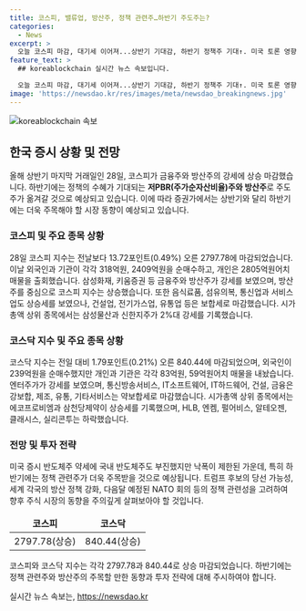 ```yaml
---
title: 코스피, 밸류업, 방산주, 정책 관련주…하반기 주도주는?
categories:
  - News
excerpt: >
  오늘 코스피 마감, 대기세 이어져...상반기 기대감, 하반기 정책주 기대↑. 미국 토론 영향, 방산주↑, 금융주↑. 음식료품 2%대 강세, 엔터주↑, 환율 9.1원↓. 코스닥 마감 840.44, 외국인 239억원 순매수. JYP엔터, 와이지엔터테인먼트 2%대 상승. 에코프로비엠, 삼천당제약 2%↑. HLB 8%↓, 원/달러 환율 1376.7원. (150자)
feature_text: >
  ## koreablockchain 실시간 뉴스 속보입니다.

  오늘 코스피 마감, 대기세 이어져...상반기 기대감, 하반기 정책주 기대↑. 미국 토론 영향, 방산주↑, 금융주↑. 음식료품 2%대 강세, 엔터주↑, 환율 9.1원↓. 코스닥 마감 840.44, 외국인 239억원 순매수. JYP엔터, 와이지엔터테인먼트 2%대 상승. 에코프로비엠, 삼천당제약 2%↑. HLB 8%↓, 원/달러 환율 1376.7원. (150자)
image: 'https://newsdao.kr/res/images/meta/newsdao_breakingnews.jpg'
---
```


<p><img src="https://newsdao.kr/res/images/meta/newsdao_breakingnews.jpg" alt="koreablockchain 속보" /></p>

<h2 data-ke-size="size26">한국 증시 상황 및 전망</h2>

<p data-ke-size="size16">올해 상반기 마지막 거래일인 28일, 코스피가 금융주와 방산주의 강세에 상승 마감했습니다. 하반기에는 정책의 수혜가 기대되는 <b>저PBR(주가순자산비율)주와 방산주</b>로 주도주가 옮겨갈 것으로 예상되고 있습니다. 이에 따라 증권가에서는 상반기와 달리 하반기에는 더욱 주목해야 할 시장 동향이 예상되고 있습니다.</p>

<h3 data-ke-size="size24">코스피 및 주요 종목 상황</h3>

<p data-ke-size="size16">28일 코스피 지수는 전날보다 13.72포인트(0.49%) 오른 2797.78에 마감되었습니다. 이날 외국인과 기관이 각각 318억원, 2409억원을 순매수하고, 개인은 2805억원어치 매물을 출회했습니다. 삼성화재, 키움증권 등 금융주와 방산주가 강세를 보였으며, 방산주를 중심으로 코스피 지수는 상승했습니다. 또한 음식료품, 섬유의복, 통신업과 서비스업도 상승세를 보였으나, 건설업, 전기가스업, 유통업 등은 보합세로 마감했습니다. 시가총액 상위 종목에서는 삼성물산과 신한지주가 2%대 강세를 기록했습니다.</p>

<h3 data-ke-size="size24">코스닥 지수 및 주요 종목 상황</h3>

<p data-ke-size="size16">코스닥 지수는 전일 대비 1.79포인트(0.21%) 오른 840.44에 마감되었으며, 외국인이 239억원을 순매수했지만 개인과 기관은 각각 83억원, 59억원어치 매물을 내놨습니다. 엔터주가가 강세를 보였으며, 통신방송서비스, IT소프트웨어, IT하드웨어, 건설, 금융은 강보합, 제조, 유통, 기타서비스는 약보합세로 마감했습니다. 시가총액 상위 종목에서는 에코프로비엠과 삼천당제약이 상승세를 기록했으며, HLB, 엔켐, 펄어비스, 알테오젠, 클래시스, 실리콘투는 하락했습니다.</p>

<h3 data-ke-size="size24">전망 및 투자 전략</h3>

<p data-ke-size="size16">미국 증시 반도체주 약세에 국내 반도체주도 부진했지만 낙폭이 제한된 가운데, 특히 하반기에는 정책 관련주가 더욱 주목받을 것으로 예상됩니다. 트럼프 후보의 당선 가능성, 세계 각국의 방산 정책 강화, 다음달 예정된 NATO 회의 등의 정책 관련성을 고려하여 향후 주식 시장의 동향을 주의깊게 살펴보아야 할 것입니다.</p>

<table>
  <thead>
    <tr>
      <td style="text-align: center; height: 17px;"><b>코스피</b></td>
      <td style="text-align: center; height: 17px;"><b>코스닥</b></td>
    </tr>
  </thead>
  <tbody>
    <tr>
      <td style="text-align: center; height: 17px;">2797.78(상승)</td>
      <td style="text-align: center; height: 17px;">840.44(상승)</td>
    </tr>
  </tbody>
</table>

<p data-ke-size="size16">코스피와 코스닥 지수는 각각 2797.78과 840.44로 상승 마감되었습니다. 하반기에는 정책 관련주와 방산주의 주목할 만한 동향과 투자 전략에 대해 주시하여야 합니다.</p>
실시간 뉴스 속보는, <a href="https://newsdao.kr" rel="dofollow">https://newsdao.kr</a>


